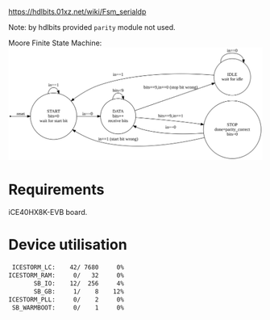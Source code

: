https://hdlbits.01xz.net/wiki/Fsm_serialdp

Note: by hdlbits provided `parity` module not used.

Moore Finite State Machine:\
![](statemachine.svg)

# Requirements

iCE40HX8K-EVB board.

# Device utilisation

```
 ICESTORM_LC:    42/ 7680     0%
ICESTORM_RAM:     0/   32     0%
       SB_IO:    12/  256     4%
       SB_GB:     1/    8    12%
ICESTORM_PLL:     0/    2     0%
 SB_WARMBOOT:     0/    1     0%
```